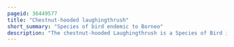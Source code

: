 ```yaml
---
pageid: 36449577
title: "Chestnut-hooded laughingthrush"
short_summary: "Species of bird endemic to Borneo"
description: "The chestnut-hooded Laughingthrush is a Species of Bird in the laughingthrush Family leiothrichidae endemic to borneo. It was characterized in 1879 by the british Ornithologist Richard Bowdler Sharpe as a distinct Species and was subsequently considered a Subspecies of the chestnut-capped Laughingthrush until 2007 when it was again elevated to Species Status by the Ornithologists craig Rob. It is 22–24 cm long, with a chestnut brown head and chin, with grey feathering on the top of the head. Upperparts and the Side of the Neck are slaty-grey with a long white Wing Patch. The Throat Breast and upper belly are dull yellowish Brown with Purer Grey Flanks and a reddish brown Vent in the lower belly and thighs. It has a yellow Half Eye ring behind and below the Eye and the Tail has a blackish Tip. Both Sexes look alike while Juveniles are duller than Adults."
---
```

